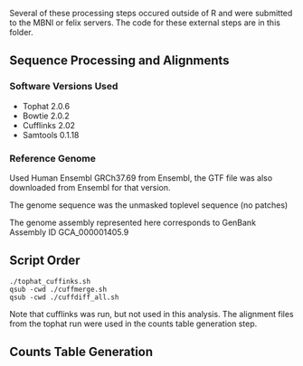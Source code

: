 Several of these processing steps occured outside of R and were submitted to the MBNI or felix servers.  The code for these external steps are in this folder.  

Sequence Processing and Alignments
-----------------------------------

### Software Versions Used

* Tophat 2.0.6
* Bowtie 2.0.2
* Cufflinks 2.02
* Samtools 0.1.18

### Reference Genome

Used Human Ensembl GRCh37.69 from Ensembl, the GTF file was also downloaded from Ensembl for that version.

The genome sequence was the unmasked toplevel sequence (no patches)

The genome assembly represented here corresponds to GenBank Assembly ID GCA_000001405.9

## Script Order

    ./tophat_cuffinks.sh
    qsub -cwd ./cuffmerge.sh
    qsub -cwd ./cuffdiff_all.sh

Note that cufflinks was run, but not used in this analysis.  The alignment files from the tophat run were used in the counts table generation step.

Counts Table Generation
-------------------------

